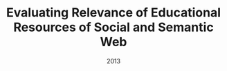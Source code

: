 ---
title: "Evaluating Relevance of Educational Resources of Social and Semantic Web"
collection: publications
permalink: /publication/2013-DBLP:conf_ectel_TaibiFDF13
date: 2013
venue: 'Scaling up Learning for Sustained Impact - 8th European Conference, on Technology Enhanced Learning, {EC-TEL} 2013, Paphos, Cyprus, September 17-21, 2013. Proceedings'
---